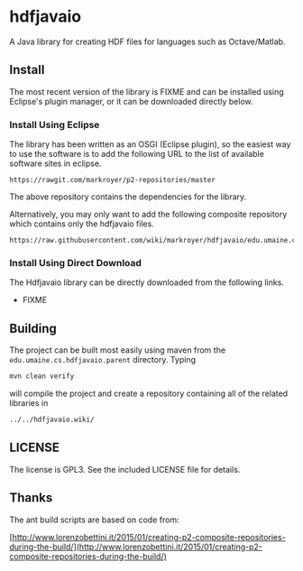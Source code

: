 # hdfjavaio

A Java library for creating HDF files for languages such as
Octave/Matlab.


## Install

The most recent version of the library is FIXME and can be installed
using Eclipse's plugin manager, or it can be downloaded directly
below.

### Install Using Eclipse

The library has been written as an OSGI (Eclipse plugin), so the
easiest way to use the software is to add the following URL to the
list of available software sites in eclipse.

```
https://rawgit.com/markroyer/p2-repositories/master
```

The above repository contains the dependencies for the library.

Alternatively, you may only want to add the following composite
repository which contains only the hdfjavaio files.

```
https://raw.githubusercontent.com/wiki/markroyer/hdfjavaio/edu.umaine.cs.hdfjavaio.repository/updates
```

### Install Using Direct Download

The Hdfjavaio library can be directly downloaded from the following links.

* FIXME


## Building

The project can be built most easily using maven from the
`edu.umaine.cs.hdfjavaio.parent` directory. Typing

```bash
mvn clean verify
```

will compile the project and create a repository containing all of the
related libraries in

```bash
../../hdfjavaio.wiki/
```

## LICENSE

The license is GPL3.  See the included LICENSE file for details.

## Thanks

The ant build scripts are based on code from:

[http://www.lorenzobettini.it/2015/01/creating-p2-composite-repositories-during-the-build/](http://www.lorenzobettini.it/2015/01/creating-p2-composite-repositories-during-the-build/)

<!--  LocalWords:  hdfjavaio HDF Matlab OSGI mvn HDFJava
 -->
